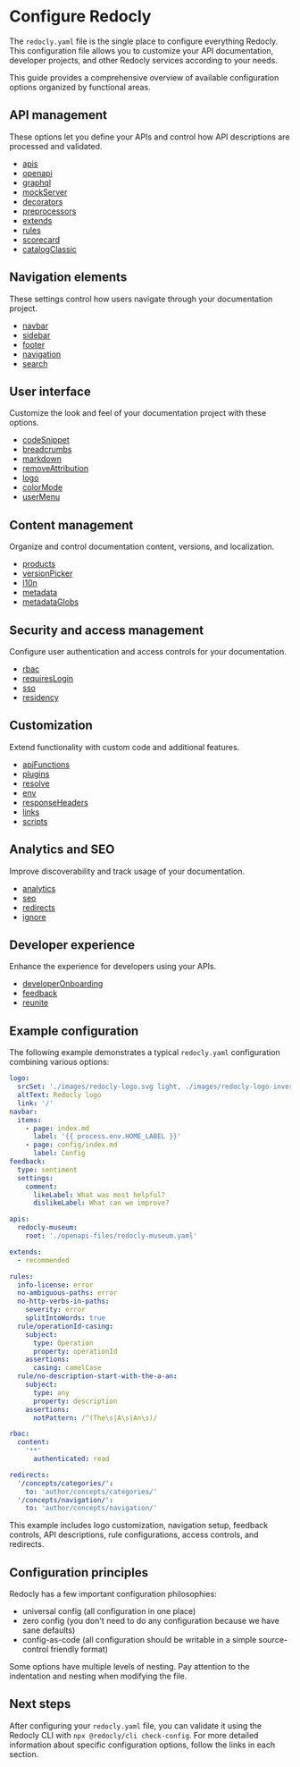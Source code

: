 # Configure Redocly

The `redocly.yaml` file is the single place to configure everything Redocly.
This configuration file allows you to customize your API documentation, developer projects, and other Redocly services according to your needs.

This guide provides a comprehensive overview of available configuration options organized by functional areas.

## API management

These options let you define your APIs and control how API descriptions are processed and validated.

- [apis](https://redocly.com/docs/cli/configuration/reference/apis/)
- [openapi](./openapi/index.md)
- [graphql](./graphql/index.md)
- [mockServer](./mock-server.md)
- [decorators](https://redocly.com/docs/cli/configuration/reference/decorators/)
- [preprocessors](https://redocly.com/docs/cli/configuration/reference/preprocessors/)
- [extends](https://redocly.com/docs/cli/configuration/reference/extends/)
- [rules](https://redocly.com/docs/cli/configuration/reference/rules/)
- [scorecard](./scorecard.md)
- [catalogClassic](./catalog-classic.md)

## Navigation elements

These settings control how users navigate through your documentation project.

- [navbar](./navbar.md)
- [sidebar](./sidebar.md)
- [footer](./footer.md)
- [navigation](./navigation.md)
- [search](./search.md)

## User interface

Customize the look and feel of your documentation project with these options.

- [codeSnippet](./code-snippet.md)
- [breadcrumbs](./breadcrumbs.md)
- [markdown](./markdown.md)
- [removeAttribution](./remove-attribution.md)
- [logo](./logo.md)
- [colorMode](./color-mode.md)
- [userMenu](./user-menu.md)

## Content management

Organize and control documentation content, versions, and localization.

- [products](./products.md)
- [versionPicker](./version-picker.md)
- [l10n](./l10n.md)
- [metadata](./metadata.md)
- [metadataGlobs](./metadata-globs.md)


## Security and access management

Configure user authentication and access controls for your documentation.

- [rbac](./rbac.md)
- [requiresLogin](./requires-login.md)
- [sso](./sso.md)
- [residency](./residency.md)

## Customization

Extend functionality with custom code and additional features.

- [apiFunctions](./api-functions.md)
- [plugins](https://redocly.com/docs/cli/configuration/reference/plugins/)
- [resolve](https://redocly.com/docs/cli/configuration/reference/resolve/)
- [env](./env.md)
- [responseHeaders](./response-headers.md)
- [links](./links.md)
- [scripts](./scripts.md)

## Analytics and SEO

Improve discoverability and track usage of your documentation.

- [analytics](./analytics/index.md)
- [seo](./seo.md)
- [redirects](./redirects.md)
- [ignore](./ignore.md)

## Developer experience

Enhance the experience for developers using your APIs.

- [developerOnboarding](./developer-onboarding/index.md)
- [feedback](./feedback.md)
- [reunite](./reunite.md)

## Example configuration

The following example demonstrates a typical `redocly.yaml` configuration combining various options:

```yaml
logo:
  srcSet: './images/redocly-logo.svg light, ./images/redocly-logo-inverted.svg dark'
  altText: Redocly logo
  link: '/'
navbar:
  items:
    - page: index.md
      label: '{{ process.env.HOME_LABEL }}' 
    - page: config/index.md
      label: Config
feedback:
  type: sentiment
  settings:
    comment:
      likeLabel: What was most helpful?
      dislikeLabel: What can we improve?

apis:
  redocly-museum:
    root: './openapi-files/redocly-museum.yaml'

extends:
  - recommended

rules:
  info-license: error
  no-ambiguous-paths: error
  no-http-verbs-in-paths:
    severity: error
    splitIntoWords: true
  rule/operationId-casing:
    subject:
      type: Operation
      property: operationId
    assertions:
      casing: camelCase
  rule/no-description-start-with-the-a-an:
    subject:
      type: any
      property: description
    assertions:
      notPattern: /^(The\s|A\s|An\s)/

rbac:
  content:
    '**'
      authenticated: read

redirects:
  '/concepts/categories/':
    to: 'author/concepts/categories/'
  '/concepts/navigation/':
    to: 'author/concepts/navigation/'
```

This example includes logo customization, navigation setup, feedback controls, API descriptions, rule configurations, access controls, and redirects.

## Configuration principles

Redocly has a few important configuration philosophies:

- universal config (all configuration in one place)
- zero config (you don't need to do any configuration because we have sane defaults)
- config-as-code (all configuration should be writable in a simple source-control friendly format)

Some options have multiple levels of nesting.
Pay attention to the indentation and nesting when modifying the file.

## Next steps

After configuring your `redocly.yaml` file, you can validate it using the Redocly CLI with `npx @redocly/cli check-config`.
For more detailed information about specific configuration options, follow the links in each section.
